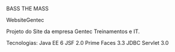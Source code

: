 BASS THE MASS

WebsiteGentec

Projeto do Site da empresa Gentec Treinamentos e IT.

Tecnologias:
    Java EE 6
    JSF 2.0
    Prime Faces 3.3
    JDBC
    Servlet 3.0
